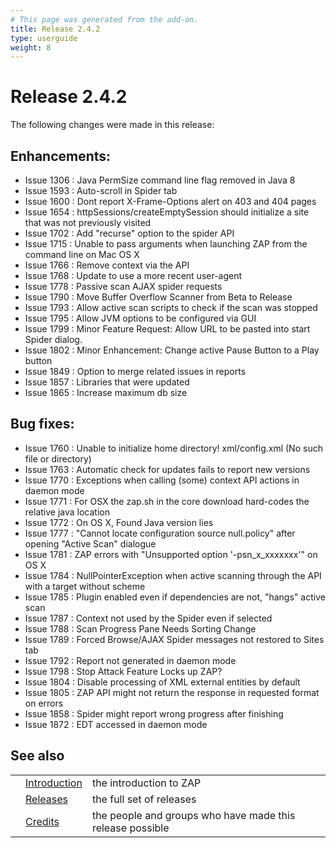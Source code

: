 ```yaml
---
# This page was generated from the add-on.
title: Release 2.4.2
type: userguide
weight: 8
---
```


# Release 2.4.2

The following changes were made in this release:

## Enhancements:

- Issue 1306 : Java PermSize command line flag removed in Java 8
- Issue 1593 : Auto-scroll in Spider tab
- Issue 1600 : Dont report X-Frame-Options alert on 403 and 404 pages
- Issue 1654 : httpSessions/createEmptySession should initialize a site that was not previously visited
- Issue 1702 : Add "recurse" option to the spider API
- Issue 1715 : Unable to pass arguments when launching ZAP from the command line on Mac OS X
- Issue 1766 : Remove context via the API
- Issue 1768 : Update to use a more recent user-agent
- Issue 1778 : Passive scan AJAX spider requests
- Issue 1790 : Move Buffer Overflow Scanner from Beta to Release
- Issue 1793 : Allow active scan scripts to check if the scan was stopped
- Issue 1795 : Allow JVM options to be configured via GUI
- Issue 1799 : Minor Feature Request: Allow URL to be pasted into start Spider dialog.
- Issue 1802 : Minor Enhancement: Change active Pause Button to a Play button
- Issue 1849 : Option to merge related issues in reports
- Issue 1857 : Libraries that were updated
- Issue 1865 : Increase maximum db size

## Bug fixes:

- Issue 1760 : Unable to initialize home directory! xml/config.xml (No such file or directory)
- Issue 1763 : Automatic check for updates fails to report new versions
- Issue 1770 : Exceptions when calling (some) context API actions in daemon mode
- Issue 1771 : For OSX the zap.sh in the core download hard-codes the relative java location
- Issue 1772 : On OS X, Found Java version lies
- Issue 1777 : "Cannot locate configuration source null.policy" after opening "Active Scan" dialogue
- Issue 1781 : ZAP errors with "Unsupported option '-psn_x_xxxxxxx'" on OS X
- Issue 1784 : NullPointerException when active scanning through the API with a target without scheme
- Issue 1785 : Plugin enabled even if dependencies are not, "hangs" active scan
- Issue 1787 : Context not used by the Spider even if selected
- Issue 1788 : Scan Progress Pane Needs Sorting Change
- Issue 1789 : Forced Browse/AJAX Spider messages not restored to Sites tab
- Issue 1792 : Report not generated in daemon mode
- Issue 1798 : Stop Attack Feature Locks up ZAP?
- Issue 1804 : Disable processing of XML external entities by default
- Issue 1805 : ZAP API might not return the response in requested format on errors
- Issue 1858 : Spider might report wrong progress after finishing
- Issue 1872 : EDT accessed in daemon mode

## See also

|     |                                     |                                                           |
| --- | ----------------------------------- | --------------------------------------------------------- |
|     | [Introduction](/docs/desktop/)      | the introduction to ZAP                                   |
|     | [Releases](/docs/desktop/releases/) | the full set of releases                                  |
|     | [Credits](/docs/desktop/credits/)   | the people and groups who have made this release possible |
